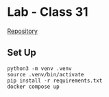 # Lab - Class 31

[Repository](https://github.com/ekalbers/drf-api)

## Set Up
~~~
python3 -m venv .venv
source .venv/bin/activate
pip install -r requirements.txt
docker compose up
~~~

